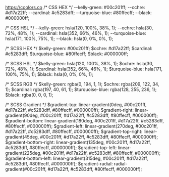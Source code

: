 https://coolors.co
/* CSS HEX */
--kelly-green: #00c201ff;
--ochre: #d17a22ff;
--cardinal: #c5283dff;
--turquoise-blue: #80ffecff;
--black: #000000ff;

/* CSS HSL */
--kelly-green: hsla(120, 100%, 38%, 1);
--ochre: hsla(30, 72%, 48%, 1);
--cardinal: hsla(352, 66%, 46%, 1);
--turquoise-blue: hsla(171, 100%, 75%, 1);
--black: hsla(0, 0%, 0%, 1);

/* SCSS HEX */
$kelly-green: #00c201ff;
$ochre: #d17a22ff;
$cardinal: #c5283dff;
$turquoise-blue: #80ffecff;
$black: #000000ff;

/* SCSS HSL */
$kelly-green: hsla(120, 100%, 38%, 1);
$ochre: hsla(30, 72%, 48%, 1);
$cardinal: hsla(352, 66%, 46%, 1);
$turquoise-blue: hsla(171, 100%, 75%, 1);
$black: hsla(0, 0%, 0%, 1);

/* SCSS RGB */
$kelly-green: rgba(0, 194, 1, 1);
$ochre: rgba(209, 122, 34, 1);
$cardinal: rgba(197, 40, 61, 1);
$turquoise-blue: rgba(128, 255, 236, 1);
$black: rgba(0, 0, 0, 1);

/* SCSS Gradient */
$gradient-top: linear-gradient(0deg, #00c201ff, #d17a22ff, #c5283dff, #80ffecff, #000000ff);
$gradient-right: linear-gradient(90deg, #00c201ff, #d17a22ff, #c5283dff, #80ffecff, #000000ff);
$gradient-bottom: linear-gradient(180deg, #00c201ff, #d17a22ff, #c5283dff, #80ffecff, #000000ff);
$gradient-left: linear-gradient(270deg, #00c201ff, #d17a22ff, #c5283dff, #80ffecff, #000000ff);
$gradient-top-right: linear-gradient(45deg, #00c201ff, #d17a22ff, #c5283dff, #80ffecff, #000000ff);
$gradient-bottom-right: linear-gradient(135deg, #00c201ff, #d17a22ff, #c5283dff, #80ffecff, #000000ff);
$gradient-top-left: linear-gradient(225deg, #00c201ff, #d17a22ff, #c5283dff, #80ffecff, #000000ff);
$gradient-bottom-left: linear-gradient(315deg, #00c201ff, #d17a22ff, #c5283dff, #80ffecff, #000000ff);
$gradient-radial: radial-gradient(#00c201ff, #d17a22ff, #c5283dff, #80ffecff, #000000ff);